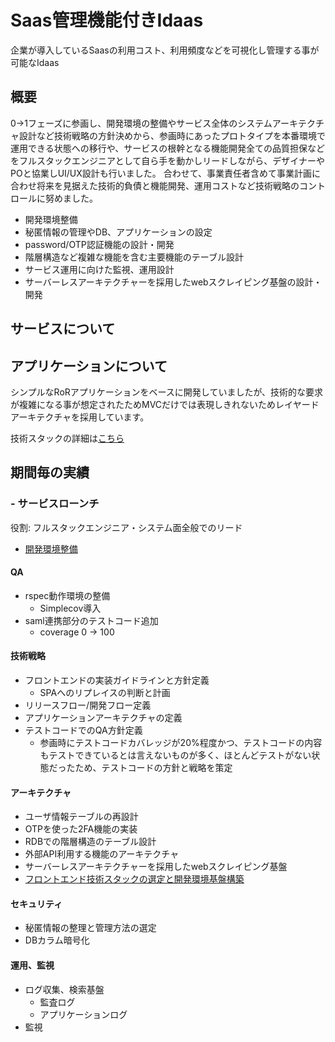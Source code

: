 # Saas管理機能付きIdaas
企業が導入しているSaasの利用コスト、利用頻度などを可視化し管理する事が可能なIdaas

## 概要
0->1フェーズに参画し、開発環境の整備やサービス全体のシステムアーキテクチャ設計など技術戦略の方針決めから、参画時にあったプロトタイプを本番環境で運用できる状態への移行や、サービスの根幹となる機能開発全ての品質担保などをフルスタックエンジニアとして自ら手を動かしリードしながら、デザイナーやPOと協業しUI/UX設計も行いました。
合わせて、事業責任者含めて事業計画に合わせ将来を見据えた技術的負債と機能開発、運用コストなど技術戦略のコントロールに努めました。

* 開発環境整備
* 秘匿情報の管理やDB、アプリケーションの設定
* password/OTP認証機能の設計・開発
* 階層構造など複雑な機能を含む主要機能のテーブル設計
* サービス運用に向けた監視、運用設計
* サーバーレスアーキテクチャーを採用したwebスクレイピング基盤の設計・開発

## サービスについて

## アプリケーションについて
シンプルなRoRアプリケーションをベースに開発していましたが、技術的な要求が複雑になる事が想定されたためMVCだけでは表現しきれないためレイヤードアーキテクチャを採用しています。

技術スタックの詳細は[こちら](technology_stack.md)

## 期間毎の実績
### - サービスローンチ
役割: フルスタックエンジニア・システム面全般でのリード

* [開発環境整備](achievements/setup_development_enviroments.md)

#### QA
* rspec動作環境の整備
  * Simplecov導入
* saml連携部分のテストコード追加
  * coverage 0 -> 100

#### 技術戦略
* フロントエンドの実装ガイドラインと方針定義
  * SPAへのリプレイスの判断と計画
* リリースフロー/開発フロー定義
* アプリケーションアーキテクチャの定義
* テストコードでのQA方針定義
  * 参画時にテストコードカバレッジが20%程度かつ、テストコードの内容もテストできているとは言えないものが多く、ほとんどテストがない状態だったため、テストコードの方針と戦略を策定

#### アーキテクチャ
* ユーザ情報テーブルの再設計
* OTPを使った2FA機能の実装
* RDBでの階層構造のテーブル設計
* 外部API利用する機能のアーキテクチャ
* サーバーレスアーキテクチャーを採用したwebスクレイピング基盤
* [フロントエンド技術スタックの選定と開発環境基盤構築](achievements/frontend_modern_strategy.md)

#### セキュリティ
* 秘匿情報の整理と管理方法の選定
* DBカラム暗号化

#### 運用、監視
* ログ収集、検索基盤
  * 監査ログ
  * アプリケーションログ
* 監視
